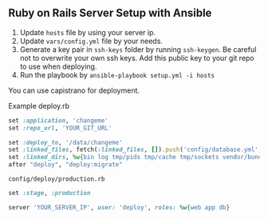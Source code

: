 ## Ruby on Rails Server Setup with Ansible

1. Update `hosts` file by using your server ip.
2. Update `vars/config.yml` file by your needs.
3. Generate a key pair in `ssh-keys` folder by running `ssh-keygen`. Be careful not to overwrite your own ssh keys. Add this public key to your git repo to use when deploying.
4. Run the playbook by `ansible-playbook setup.yml -i hosts`

You can use capistrano for deployment.

Example deploy.rb

```ruby
set :application, 'changeme'
set :repo_url, 'YOUR_GIT_URL'

set :deploy_to, '/data/changeme'
set :linked_files, fetch(:linked_files, []).push('config/database.yml', 'config/secrets.yml', 'config/application.yml')
set :linked_dirs, %w{bin log tmp/pids tmp/cache tmp/sockets vendor/bundle}
after "deploy", "deploy:migrate"
```


`config/deploy/production.rb`

```ruby
set :stage, :production

server 'YOUR_SERVER_IP', user: 'deploy', roles: %w{web app db}
```
